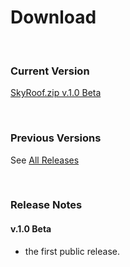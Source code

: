 # Download

<br>

### Current Version

[SkyRoof.zip v.1.0 Beta](https://github.com/VE3NEA/SkyRoof/releases/download/v.1.0-beta/SkyRoof.zip)

<br>

### Previous Versions

See [All Releases](https://github.com/VE3NEA/SkyRoof/releases)

<br>

### Release Notes

#### v.1.0 Beta

- the first public release.
